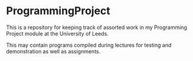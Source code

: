 # ProgrammingProject
This is a repository for keeping track of assorted work in my Programming Project module at the University of Leeds.

This may contain programs compiled during lectures for testing and demonstration as well as assignments.
